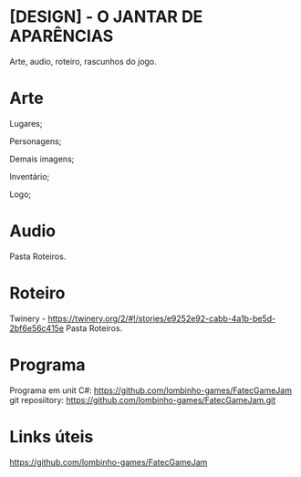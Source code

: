 # [DESIGN] - O JANTAR DE APARÊNCIAS
Arte, audio, roteiro, rascunhos do jogo.

# Arte
<p>Lugares;
<p>Personagens;
<p>Demais imagens;
<p>Inventário;
<p>Logo;

# Audio
Pasta Roteiros.

# Roteiro
Twinery - https://twinery.org/2/#!/stories/e9252e92-cabb-4a1b-be5d-2bf6e56c415e
Pasta Roteiros.

# Programa

Programa em unit C#: https://github.com/lombinho-games/FatecGameJam
git reposiitory: https://github.com/lombinho-games/FatecGameJam.git

# Links úteis
https://github.com/lombinho-games/FatecGameJam


